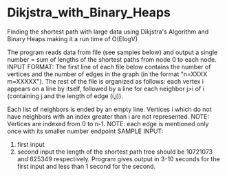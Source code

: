# Dikjstra_with_Binary_Heaps
Finding the shortest path with large data using Dikjstra's Algorithm and Binary Heaps making it a run time of O(ElogV)

The program reads data from file (see samples below) and output a single number = sum of lengths of the shortest paths from node 0 to each node. 
INPUT FORMAT: The first line of each file below contains the number of vertices and the number of edges in the graph (in the format "n=XXXX m=XXXXX"). The rest of the file is organized as follows: 
each vertex i appears on a line by itself, followed by a line for each neighbor j>i of i (containing j and the length of edge (i,j)). 

Each list of neighbors is ended by an empty line. Vertices i which do not have neighbors with an index greater than i are not represented. 
NOTE: Vertices are indexed from 0 to n-1. 
NOTE: each edge is mentioned only once with its smaller number endpoint 
SAMPLE INPUT: 
1. first input 
2. second input 
the length of the shortest path tree should be 10721073 and 625349 respectively. 
Program gives output in 3-10 seconds for the first input and less than 1 second for the second.


